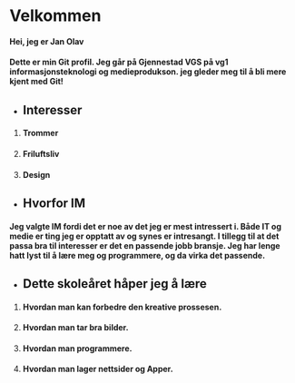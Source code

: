 # Velkommen

#### Hei, jeg er Jan Olav

#### Dette er min Git profil. Jeg går på Gjennestad VGS på vg1 informasjonsteknologi og medieprodukson. jeg gleder meg til å bli mere kjent med Git!

- ## Interesser
 1. #### Trommer
 2. #### Friluftsliv
 3. #### Design

- ## Hvorfor IM

#### Jeg valgte IM fordi det er noe av det jeg er mest intressert i. Både IT og medie er ting jeg er opptatt av og synes er intresangt. I tillegg til at det passa bra til interesser er det en passende jobb bransje. Jeg har lenge hatt lyst til å lære meg og programmere, og da virka det passende.

- ## Dette skoleåret håper jeg å lære 
1. #### Hvordan man kan forbedre den kreative prossesen.
2. #### Hvordan man tar bra bilder.
3. #### Hvordan man programmere.
4. #### Hvordan man lager nettsider og Apper.